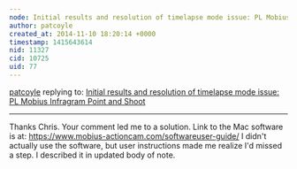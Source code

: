 ```yaml
---
node: Initial results and resolution of timelapse mode issue: PL Mobius Infragram Point and Shoot
author: patcoyle
created_at: 2014-11-10 18:20:14 +0000
timestamp: 1415643614
nid: 11327
cid: 10725
uid: 77
---
```




[patcoyle](../profile/patcoyle) replying to: [Initial results and resolution of timelapse mode issue: PL Mobius Infragram Point and Shoot](../notes/patcoyle/11-08-2014/initial-results-and-timelapse-mode-issue-pl-mobius-infragram-point-and-shoot)

----
Thanks Chris. Your comment led me to a solution. Link to the Mac software is at:
https://www.mobius-actioncam.com/softwareuser-guide/
I didn't actually use the software, but user instructions made me realize I'd missed a step. I described it in updated body of note.